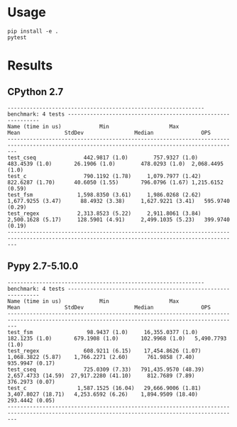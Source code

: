 # Usage


    pip install -e .
    pytest


# Results

## CPython 2.7

    -------------------------------------------------------------- benchmark: 4 tests -------------------------------------------------------------
    Name (time in us)            Min                   Max                  Mean              StdDev                Median               OPS
    -----------------------------------------------------------------------------------------------------------------------------------------------
    test_cseq               442.9817 (1.0)        757.9327 (1.0)        483.4539 (1.0)       26.1906 (1.0)        478.0293 (1.0)  2,068.4495 (1.0)
    test_c                  790.1192 (1.78)     1,079.7977 (1.42)       822.6287 (1.70)      40.6050 (1.55)       796.0796 (1.67) 1,215.6152 (0.59)
    test_fsm              1,598.8350 (3.61)     1,986.0268 (2.62)     1,677.9255 (3.47)      88.4932 (3.38)     1,627.9221 (3.41)   595.9740 (0.29)
    test_regex            2,313.8523 (5.22)     2,911.8061 (3.84)     2,500.1628 (5.17)     128.5901 (4.91)     2,499.1035 (5.23)   399.9740 (0.19)
    -----------------------------------------------------------------------------------------------------------------------------------------------

## Pypy 2.7-5.10.0

    -------------------------------------------------------------- benchmark: 4 tests -------------------------------------------------------------
    Name (time in us)            Min                   Max                  Mean              StdDev                Median               OPS
    -----------------------------------------------------------------------------------------------------------------------------------------------
    test_fsm                 98.9437 (1.0)     16,355.0377 (1.0)       182.1235 (1.0)       679.1908 (1.0)       102.9968 (1.0)   5,490.7793 (1.0)
    test_regex              608.9211 (6.15)    17,454.8626 (1.07)    1,068.3822 (5.87)    1,766.2271 (2.60)      761.9858 (7.40)    935.9947 (0.17)
    test_cseq               725.0309 (7.33)   791,435.9570 (48.39)   2,657.4733 (14.59)  27,917.2280 (41.10)     812.7689 (7.89)    376.2973 (0.07)
    test_c                1,587.1525 (16.04)   29,666.9006 (1.81)    3,407.8027 (18.71)   4,253.6592 (6.26)    1,894.9509 (18.40)   293.4442 (0.05)
    -----------------------------------------------------------------------------------------------------------------------------------------------
